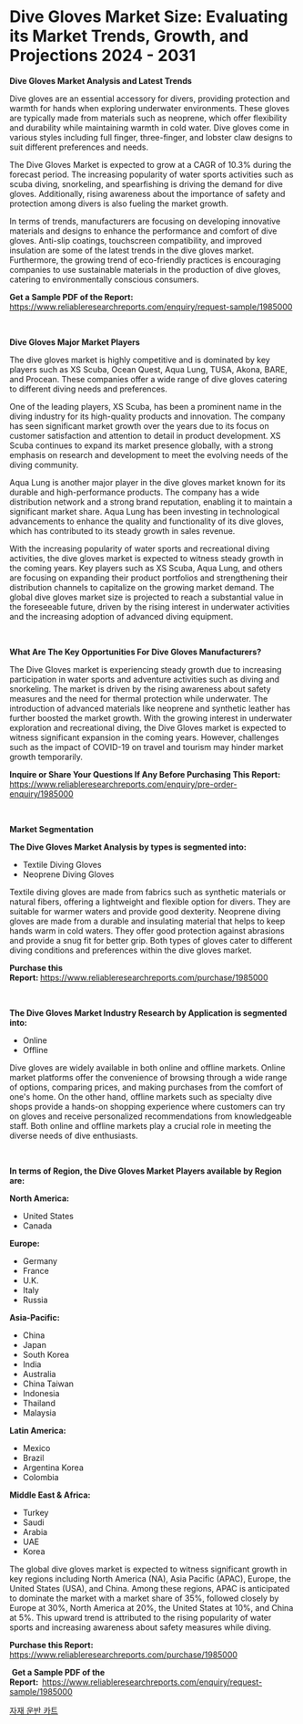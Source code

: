 <p><h1>Dive Gloves Market Size: Evaluating its Market Trends, Growth, and Projections 2024 - 2031</h1></p><p><strong>Dive Gloves Market Analysis and Latest Trends</strong></p>
<p><p>Dive gloves are an essential accessory for divers, providing protection and warmth for hands when exploring underwater environments. These gloves are typically made from materials such as neoprene, which offer flexibility and durability while maintaining warmth in cold water. Dive gloves come in various styles including full finger, three-finger, and lobster claw designs to suit different preferences and needs.</p><p>The Dive Gloves Market is expected to grow at a CAGR of 10.3% during the forecast period. The increasing popularity of water sports activities such as scuba diving, snorkeling, and spearfishing is driving the demand for dive gloves. Additionally, rising awareness about the importance of safety and protection among divers is also fueling the market growth.</p><p>In terms of trends, manufacturers are focusing on developing innovative materials and designs to enhance the performance and comfort of dive gloves. Anti-slip coatings, touchscreen compatibility, and improved insulation are some of the latest trends in the dive gloves market. Furthermore, the growing trend of eco-friendly practices is encouraging companies to use sustainable materials in the production of dive gloves, catering to environmentally conscious consumers.</p></p>
<p><strong>Get a Sample PDF of the Report:&nbsp;</strong> <a href="https://www.reliableresearchreports.com/enquiry/request-sample/1985000">https://www.reliableresearchreports.com/enquiry/request-sample/1985000</a></p>
<p>&nbsp;</p>
<p><strong>Dive Gloves Major Market Players</strong></p>
<p><p>The dive gloves market is highly competitive and is dominated by key players such as XS Scuba, Ocean Quest, Aqua Lung, TUSA, Akona, BARE, and Procean. These companies offer a wide range of dive gloves catering to different diving needs and preferences.</p><p>One of the leading players, XS Scuba, has been a prominent name in the diving industry for its high-quality products and innovation. The company has seen significant market growth over the years due to its focus on customer satisfaction and attention to detail in product development. XS Scuba continues to expand its market presence globally, with a strong emphasis on research and development to meet the evolving needs of the diving community.</p><p>Aqua Lung is another major player in the dive gloves market known for its durable and high-performance products. The company has a wide distribution network and a strong brand reputation, enabling it to maintain a significant market share. Aqua Lung has been investing in technological advancements to enhance the quality and functionality of its dive gloves, which has contributed to its steady growth in sales revenue.</p><p>With the increasing popularity of water sports and recreational diving activities, the dive gloves market is expected to witness steady growth in the coming years. Key players such as XS Scuba, Aqua Lung, and others are focusing on expanding their product portfolios and strengthening their distribution channels to capitalize on the growing market demand. The global dive gloves market size is projected to reach a substantial value in the foreseeable future, driven by the rising interest in underwater activities and the increasing adoption of advanced diving equipment.</p></p>
<p>&nbsp;</p>
<p><strong>What Are The Key Opportunities For Dive Gloves Manufacturers?</strong></p>
<p><p>The Dive Gloves market is experiencing steady growth due to increasing participation in water sports and adventure activities such as diving and snorkeling. The market is driven by the rising awareness about safety measures and the need for thermal protection while underwater. The introduction of advanced materials like neoprene and synthetic leather has further boosted the market growth. With the growing interest in underwater exploration and recreational diving, the Dive Gloves market is expected to witness significant expansion in the coming years. However, challenges such as the impact of COVID-19 on travel and tourism may hinder market growth temporarily.</p></p>
<p><strong>Inquire or Share Your Questions If Any Before Purchasing This Report:</strong> <a href="https://www.reliableresearchreports.com/enquiry/pre-order-enquiry/1985000">https://www.reliableresearchreports.com/enquiry/pre-order-enquiry/1985000</a></p>
<p>&nbsp;</p>
<p><strong>Market Segmentation</strong></p>
<p><strong>The Dive Gloves Market Analysis by types is segmented into:</strong></p>
<p><ul><li>Textile Diving Gloves</li><li>Neoprene Diving Gloves</li></ul></p>
<p><p>Textile diving gloves are made from fabrics such as synthetic materials or natural fibers, offering a lightweight and flexible option for divers. They are suitable for warmer waters and provide good dexterity. Neoprene diving gloves are made from a durable and insulating material that helps to keep hands warm in cold waters. They offer good protection against abrasions and provide a snug fit for better grip. Both types of gloves cater to different diving conditions and preferences within the dive gloves market.</p></p>
<p><strong>Purchase this Report:&nbsp;</strong><a href="https://www.reliableresearchreports.com/purchase/1985000">https://www.reliableresearchreports.com/purchase/1985000</a></p>
<p>&nbsp;</p>
<p><strong>The Dive Gloves Market Industry Research by Application is segmented into:</strong></p>
<p><ul><li>Online</li><li>Offline</li></ul></p>
<p><p>Dive gloves are widely available in both online and offline markets. Online market platforms offer the convenience of browsing through a wide range of options, comparing prices, and making purchases from the comfort of one's home. On the other hand, offline markets such as specialty dive shops provide a hands-on shopping experience where customers can try on gloves and receive personalized recommendations from knowledgeable staff. Both online and offline markets play a crucial role in meeting the diverse needs of dive enthusiasts.</p></p>
<p>&nbsp;</p>
<p><strong>In terms of Region, the Dive Gloves Market Players available by Region are:</strong></p>
<p>
    <p> <strong> North America: </strong>
        <ul>
            <li>United States</li>
            <li>Canada</li>
        </ul>
        </p> 
    <p> <strong> Europe: </strong>
        <ul>
            <li>Germany</li>
            <li>France</li>
            <li>U.K.</li>
            <li>Italy</li>
            <li>Russia</li>
        </ul>
        </p> 
    <p> <strong> Asia-Pacific: </strong>
        <ul>
            <li>China</li>
            <li>Japan</li>
            <li>South Korea</li>
            <li>India</li>
            <li>Australia</li>
            <li>China Taiwan</li>
            <li>Indonesia</li>
            <li>Thailand</li>
            <li>Malaysia</li>
        </ul>
        </p> 
    <p> <strong> Latin America: </strong>
        <ul>
            <li>Mexico</li>
            <li>Brazil</li>
            <li>Argentina Korea</li>
            <li>Colombia</li>
        </ul>
        </p> 
    <p> <strong> Middle East & Africa: </strong>
        <ul>
            <li>Turkey</li>
            <li>Saudi</li>
            <li>Arabia</li>
            <li>UAE</li>
            <li>Korea</li>
        </ul>
    </p>
    </p>
<p><p>The global dive gloves market is expected to witness significant growth in key regions including North America (NA), Asia Pacific (APAC), Europe, the United States (USA), and China. Among these regions, APAC is anticipated to dominate the market with a market share of 35%, followed closely by Europe at 30%, North America at 20%, the United States at 10%, and China at 5%. This upward trend is attributed to the rising popularity of water sports and increasing awareness about safety measures while diving.</p></p>
<p><strong>Purchase this Report: </strong><a href="https://www.reliableresearchreports.com/purchase/1985000">https://www.reliableresearchreports.com/purchase/1985000</a></p>
<p>&nbsp;<strong>Get a Sample PDF of the Report:&nbsp;&nbsp;</strong><a href="https://www.reliableresearchreports.com/enquiry/request-sample/1985000">https://www.reliableresearchreports.com/enquiry/request-sample/1985000</a></p>
<p><strong></strong></p>
<p><p><a href="https://medium.com/@wilsoniehn789562023/%EC%9E%90%EC%9E%AC-%EC%B2%98%EB%A6%AC-%EC%B9%B4%ED%8A%B8-%EC%8B%9C%EC%9E%A5-%EC%9D%B8%EC%82%AC%EC%9D%B4%ED%8A%B8-%EC%8B%9C%EC%9E%A5-%EB%8F%99%ED%96%A5-%EC%84%B1%EC%9E%A5-2024%EB%85%84%EB%B6%80%ED%84%B0-2031%EB%85%84%EA%B9%8C%EC%A7%80-%EC%98%88%EC%B8%A1%EB%90%9C-%EA%B2%83-2bfe570b3c32">자재 운반 카트</a></p></p>